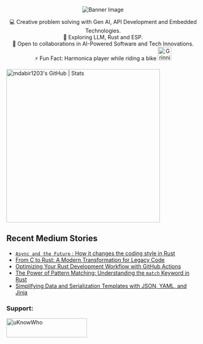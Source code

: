 <div align="center">
  <img src="https://github.com/mdabir1203/mdabir1203/assets/66947064/dc33981c-00bf-42e4-a644-06d63ecc16d7" alt="Banner Image" />
  
</div>

<p style="text-align: center;">

<div align="center">
💻 Creative problem solving with Gen AI, API Development and Embedded Technologies.<br>
🌱 Exploring LLM, Rust and ESP.<br>
🚀 Open to collaborations in AI-Powered Software and Tech Innovations.<br>
⚡ Fun Fact: Harmonica player while riding a bike
  <img src="https://raw.githubusercontent.com/Tarikul-Islam-Anik/Animated-Fluent-Emojis/master/Emojis/Smilies/Grinning%20Cat%20with%20Smiling%20Eyes.png" alt="Grinning Cat with Smiling Eyes" width="35" height="35" />
</p>
</div>

<a align="mid-center" href="https://quira.sh?utm_source=widgets&utm_campaign=mdabir1203">
  <img src="https://stats.quira.sh/mdabir1203/github?theme=dark" alt="mdabir1203's GitHub | Stats" width="400" height="400">
</a>


## Recent Medium Stories

<!-- BLOG-POST-LIST:START -->
- [`Async and the Future` : How it changes the coding style in Rust](https://medium.com/@md.abir1203/async-and-the-future-how-it-changes-the-coding-style-in-rust-a2a152e6c86d?source=rss-b62bf3bb75c7------2)
- [From C to Rust: A Modern Transformation for Legacy Code](https://medium.com/@md.abir1203/from-c-to-rust-a-modern-transformation-for-legacy-code-df053d9dce27?source=rss-b62bf3bb75c7------2)
- [Optimizing Your Rust Development Workflow with GitHub Actions](https://medium.com/@md.abir1203/optimizing-your-rust-development-workflow-with-github-actions-7675e44142d8?source=rss-b62bf3bb75c7------2)
- [The Power of  Pattern Matching: Understanding the `match` Keyword in Rust](https://medium.com/@md.abir1203/the-power-of-pattern-matching-understanding-the-match-keyword-in-rust-0f14d1ea971c?source=rss-b62bf3bb75c7------2)
- [Simplifying Data and Serialization Templates with JSON, YAML, and Jinja](https://towardsdev.com/simplifying-data-and-serialization-templates-with-json-yaml-and-jinja-54e9ca815c52?source=rss-b62bf3bb75c7------2)
<!-- BLOG-POST-LIST:END -->


**<h3 align="left">Support:</h3>**
<p><a href="https://www.buymeacoffee.com/uKnowWho"> <img align="left" src="https://cdn.buymeacoffee.com/buttons/v2/default-yellow.png" height="50" width="210" alt="uKnowWho" /></a></p><br><br>


